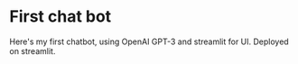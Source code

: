 # First chat bot

Here's my first chatbot, using OpenAI GPT-3 and streamlit for UI. Deployed on streamlit.
